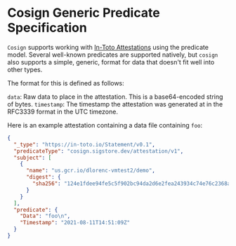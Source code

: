 # Cosign Generic Predicate Specification

`Cosign` supports working with [In-Toto Attestations](https://github.com/in-toto/attestation) using the predicate model.
Several well-known predicates are supported natively, but `cosign` also supports a simple, generic, format for data that
doesn't fit well into other types.

The format for this is defined as follows:

`data`: Raw data to place in the attestation. This is a base64-encoded string of bytes.
`timestamp`: The timestamp the attestation was generated at in the RFC3339 format in the UTC timezone.

Here is an example attestation containing a data file containing `foo`:

```json
{
  "_type": "https://in-toto.io/Statement/v0.1",
  "predicateType": "cosign.sigstore.dev/attestation/v1",
  "subject": [
    {
      "name": "us.gcr.io/dlorenc-vmtest2/demo",
      "digest": {
        "sha256": "124e1fdee94fe5c5f902bc94da2d6e2fea243934c74e76c2368acdc8d3ac7155"
      }
    }
  ],
  "predicate": {
    "Data": "foo\n",
    "Timestamp": "2021-08-11T14:51:09Z"
  }
}
```